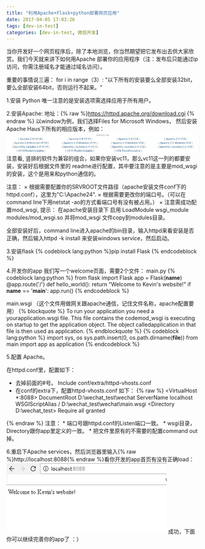 ```yaml
---
title: "利用Apache+Flask+python部署网页应用"
date: 2017-04-05 17:03:26
tags: [dev-in-test]
categories: [dev-in-test, 微信开发]
---
```

当你开发好一个网页程序后，除了本地浏览，你当然期望把它发布出去供大家欣赏。我们今天就来讲下如何用Apache 部署你的应用程序（注：发布后只能通过ip访问，你需注册域名才能通过域名访问）。


<!--more-->

重要的事情说三遍：
for i in range（3）:
"以下所有的安装要么全部安装32bit，要么全部安装64bit，否则运行不起来。"

1.安装 Python
唯一注意的是安装选项需选择应用于所有用户。

2.安装Apache:
地址：{% raw %}https://httpd.apache.org/download.cgi {% endraw %}
以window为例，我们选择Files for Microsoft Windows， 然后安装Apache Haus下所有的相应版本，例如：
![](利用Apache+Flask+python部署网页应用/1.png)
注意看, 竖排的软件为兼容的组合，如果你安装vc11，那么vc11这一列的都要安装，安装好后根据文件里的 readme进行配置，其中要注意的是主要是mod_wsgi 的安装，这个是用来和python通信的。

注意：
× 根据需要配置你的SRVROOT文件路径（apache安装文件conf下的httpd.conf），这里为"C:\Apache24".
× 根据需要更改你的端口号。（可以在command line下用netstat -ao的方式看端口号有没有被占用。）
× 注意需成功配置mod_wsgi, 提示：
在apache安装目录下 启用 LoadModule wsgi_module modules/mod_wsgi.so 并将mod_wsgi 文件copy到modules目录。

全部安装好后，command line进入apache的bin目录，输入httpd来看安装是否正确，然后输入httpd -k install 来安装windows service，然后启动。

3.安装flask
{% codeblock lang:python %}pip install Flask {% endcodeblock %}


4.开发你的app
我们写一个welcome页面，需要2个文件：
main.py
{% codeblock lang:python %}
from flask import Flask
app = Flask(__name__)
@app.route('/')
def hello_world():
   return "Welcome to Kevin's website!"
if __name__ == '__main__':
   app.run()
{% endcodeblock %}

main.wsgi （这个文件用做网关跟apache通信，记住文件名称，apache配置要用）
{% blockquote %}
To run your application you need a yourapplication.wsgi file. This file contains the codemod_wsgi is executing on startup to get the application object. The object calledapplication in that file is then used as application.
{% endblockquote %}
{% codeblock lang:python %}
import sys, os
sys.path.insert(0, os.path.dirname(__file__))
from main import app as application
{% endcodeblock %}

5.配置 Apache。

在httpd.conf里，配置如下：
* 去掉前面的#号。
Include conf/extra/httpd-vhosts.conf
* 在conf的extra下，配置httpd-vhosts.conf 如下：
{% raw %}
<VirtualHost *:8088>
DocumentRoot	D:\wechat_test\wechat
ServerName	localhost
WSGIScriptAlias / D:\wechat_test\wechat\main.wsgi
<Directory D:\wechat_test>
Require all granted
</Directory>
</VirtualHost>
{% endraw %}
注意：
* 端口号跟httpd.conf的Listen端口一致。
* wsgi目录， Directory跟你app里定义的一致。
* 把文件里原有的不需要的配置command out掉。

6.重启下Apache services，然后浏览器里输入{% raw %}http://localhost:8088{% endraw %}看你开发的app首页有没有正确load：
![](利用Apache+Flask+python部署网页应用/2.png)
成功，下面你可以继续完善你的app了 ：）